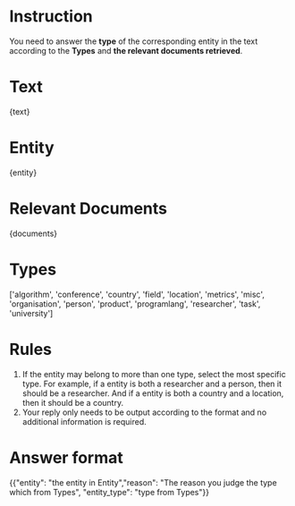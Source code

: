 # Instruction
You need to answer the **type** of the corresponding entity in the text according to the **Types** and **the relevant documents retrieved**.
# Text
{text}
# Entity
{entity}
# Relevant Documents
{documents}
# Types
['algorithm', 'conference', 'country', 'field', 'location', 'metrics', 'misc', 'organisation', 'person', 'product', 'programlang', 'researcher', 'task', 'university']
# Rules
1. If the entity may belong to more than one type, select the most specific type. For example, if a entity is both a researcher and a person, then it should be a researcher. And if a entity is both a country and a location, then it should be a country.
2. Your reply only needs to be output according to the format and no additional information is required.
# Answer format
{{"entity": "the entity in Entity","reason": "The reason you judge the type which from Types", "entity_type": "type from Types"}}